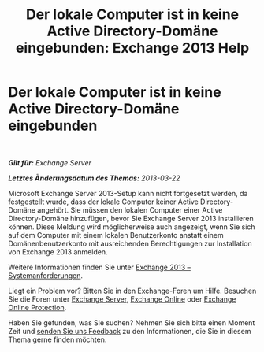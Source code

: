 ﻿---
title: 'Der lokale Computer ist in keine Active Directory-Domäne eingebunden: Exchange 2013 Help'
TOCTitle: Der lokale Computer ist in keine Active Directory-Domäne eingebunden
ms:assetid: feb08845-6d44-4760-9932-6eca22f35eec
ms:mtpsurl: https://technet.microsoft.com/de-de/library/ms.exch.setupreadiness.computernotpartofdomain(v=EXCHG.150)
ms:contentKeyID: 50477170
ms.date: 04/24/2018
mtps_version: v=EXCHG.150
ms.translationtype: HT
---

# Der lokale Computer ist in keine Active Directory-Domäne eingebunden

 

_**Gilt für:** Exchange Server_

_**Letztes Änderungsdatum des Themas:** 2013-03-22_

Microsoft Exchange Server 2013-Setup kann nicht fortgesetzt werden, da festgestellt wurde, dass der lokale Computer keiner Active Directory-Domäne angehört. Sie müssen den lokalen Computer einer Active Directory-Domäne hinzufügen, bevor Sie Exchange Server 2013 installieren können. Diese Meldung wird möglicherweise auch angezeigt, wenn Sie sich auf dem Computer mit einem lokalen Benutzerkonto anstatt einem Domänenbenutzerkonto mit ausreichenden Berechtigungen zur Installation von Exchange 2013 anmelden.

Weitere Informationen finden Sie unter [Exchange 2013 – Systemanforderungen](exchange-2013-system-requirements-exchange-2013-help.md).

Liegt ein Problem vor? Bitten Sie in den Exchange-Foren um Hilfe. Besuchen Sie die Foren unter [Exchange Server](https://go.microsoft.com/fwlink/p/?linkid=60612), [Exchange Online](https://go.microsoft.com/fwlink/p/?linkid=267542) oder [Exchange Online Protection](https://go.microsoft.com/fwlink/p/?linkid=285351).

Haben Sie gefunden, was Sie suchen? Nehmen Sie sich bitte einen Moment Zeit und [senden Sie uns Feedback](mailto:exsetuphelpfeedback@microsoft.com?subject=exchange%202013%20setup%20help%20feedbac) zu den Informationen, die Sie in diesem Thema gerne finden möchten.

